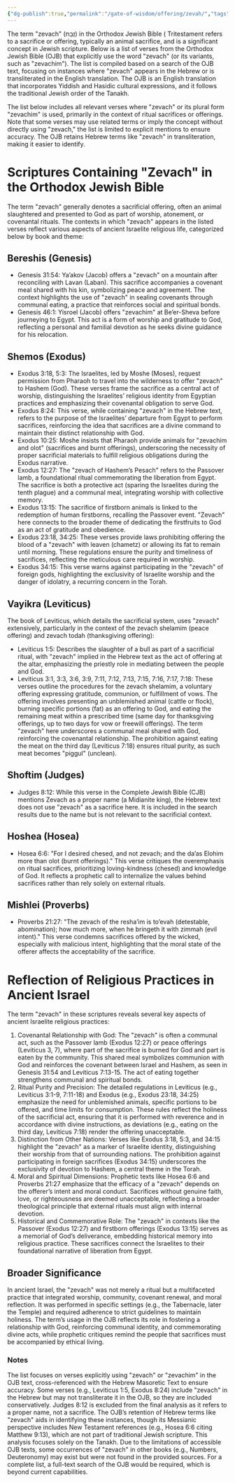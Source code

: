 ```yaml
---
{"dg-publish":true,"permalink":"/gate-of-wisdom/offering/zevah/","tags":["#GateWisdom","#Offering","#Z"]}
---
```


The term "zevach" (זֶבַח) in the Orthodox Jewish Bible ( Tritestament refers to a sacrifice or offering, typically an animal sacrifice, and is a significant concept in Jewish scripture. Below is a list of verses from the Orthodox Jewish Bible (OJB) that explicitly use the word "zevach" (or its variants, such as "zevachim"). The list is compiled based on a search of the OJB text, focusing on instances where "zevach" appears in the Hebrew or is transliterated in the English translation. The OJB is an English translation that incorporates Yiddish and Hasidic cultural expressions, and it follows the traditional Jewish order of the Tanakh.

The list below includes all relevant verses where "zevach" or its plural form "zevachim" is used, primarily in the context of ritual sacrifices or offerings. Note that some verses may use related terms or imply the concept without directly using "zevach," the list is limited to explicit mentions to ensure accuracy. The OJB retains Hebrew terms like "zevach" in transliteration, making it easier to identify.

# Scriptures Containing "Zevach" in the Orthodox Jewish Bible

The term "zevach" generally denotes a sacrificial offering, often an animal slaughtered and presented to God as part of worship, atonement, or covenantal rituals. The contexts in which "zevach" appears in the listed verses reflect various aspects of ancient Israelite religious life, categorized below by book and theme:

## Bereshis (Genesis)

- Genesis 31:54: Ya’akov (Jacob) offers a "zevach" on a mountain after reconciling with Lavan (Laban). This sacrifice accompanies a covenant meal shared with his kin, symbolizing peace and agreement. The context highlights the use of "zevach" in sealing covenants through communal eating, a practice that reinforces social and spiritual bonds.
- Genesis 46:1: Yisroel (Jacob) offers "zevachim" at Be’er-Sheva before journeying to Egypt. This act is a form of worship and gratitude to God, reflecting a personal and familial devotion as he seeks divine guidance for his relocation.


## Shemos (Exodus)

- Exodus 3:18, 5:3: The Israelites, led by Moshe (Moses), request permission from Pharaoh to travel into the wilderness to offer "zevach" to Hashem (God). These verses frame the sacrifice as a central act of worship, distinguishing the Israelites’ religious identity from Egyptian practices and emphasizing their covenantal obligation to serve God.
- Exodus 8:24: This verse, while containing "zevach" in the Hebrew text, refers to the purpose of the Israelites’ departure from Egypt to perform sacrifices, reinforcing the idea that sacrifices are a divine command to maintain their distinct relationship with God.
- Exodus 10:25: Moshe insists that Pharaoh provide animals for "zevachim and olot" (sacrifices and burnt offerings), underscoring the necessity of proper sacrificial materials to fulfill religious obligations during the Exodus narrative.
- Exodus 12:27: The "zevach of Hashem’s Pesach" refers to the Passover lamb, a foundational ritual commemorating the liberation from Egypt. The sacrifice is both a protective act (sparing the Israelites during the tenth plague) and a communal meal, integrating worship with collective memory.
- Exodus 13:15: The sacrifice of firstborn animals is linked to the redemption of human firstborns, recalling the Passover event. "Zevach" here connects to the broader theme of dedicating the firstfruits to God as an act of gratitude and obedience.
- Exodus 23:18, 34:25: These verses provide laws prohibiting offering the blood of a "zevach" with leaven (chametz) or allowing its fat to remain until morning. These regulations ensure the purity and timeliness of sacrifices, reflecting the meticulous care required in worship.
- Exodus 34:15: This verse warns against participating in the "zevach" of foreign gods, highlighting the exclusivity of Israelite worship and the danger of idolatry, a recurring concern in the Torah.

## Vayikra (Leviticus)

The book of Leviticus, which details the sacrificial system, uses "zevach" extensively, particularly in the context of the zevach shelamim (peace offering) and zevach todah (thanksgiving offering):

- Leviticus 1:5: Describes the slaughter of a bull as part of a sacrificial ritual, with "zevach" implied in the Hebrew text as the act of offering at the altar, emphasizing the priestly role in mediating between the people and God.
- Leviticus 3:1, 3:3, 3:6, 3:9, 7:11, 7:12, 7:13, 7:15, 7:16, 7:17, 7:18: These verses outline the procedures for the zevach shelamim, a voluntary offering expressing gratitude, communion, or fulfillment of vows. The offering involves presenting an unblemished animal (cattle or flock), burning specific portions (fat) as an offering to God, and eating the remaining meat within a prescribed time (same day for thanksgiving offerings, up to two days for vow or freewill offerings). The term "zevach" here underscores a communal meal shared with God, reinforcing the covenantal relationship. The prohibition against eating the meat on the third day (Leviticus 7:18) ensures ritual purity, as such meat becomes "piggul" (unclean).


## Shoftim (Judges)

- Judges 8:12: While this verse in the Complete Jewish Bible (CJB) mentions Zevach as a proper name (a Midianite king), the Hebrew text does not use "zevach" as a sacrifice here. It is included in the search results due to the name but is not relevant to the sacrificial context.


## Hoshea (Hosea)

- Hosea 6:6: "For I desired chesed, and not zevach; and the da’as Elohim more than olot (burnt offerings)." This verse critiques the overemphasis on ritual sacrifices, prioritizing loving-kindness (chesed) and knowledge of God. It reflects a prophetic call to internalize the values behind sacrifices rather than rely solely on external rituals.


## Mishlei (Proverbs)

- Proverbs 21:27: "The zevach of the resha’im is to’evah (detestable, abomination); how much more, when he bringeth it with zimmah (evil intent)." This verse condemns sacrifices offered by the wicked, especially with malicious intent, highlighting that the moral state of the offerer affects the acceptability of the sacrifice.


# Reflection of Religious Practices in Ancient Israel

The term "zevach" in these scriptures reveals several key aspects of ancient Israelite religious practices:

1. Covenantal Relationship with God: The "zevach" is often a communal act, such as the Passover lamb (Exodus 12:27) or peace offerings (Leviticus 3, 7), where part of the sacrifice is burned for God and part is eaten by the community. This shared meal symbolizes communion with God and reinforces the covenant between Israel and Hashem, as seen in Genesis 31:54 and Leviticus 7:13-15. The act of eating together strengthens communal and spiritual bonds.
2. Ritual Purity and Precision: The detailed regulations in Leviticus (e.g., Leviticus 3:1-9, 7:11-18) and Exodus (e.g., Exodus 23:18, 34:25) emphasize the need for unblemished animals, specific portions to be offered, and time limits for consumption. These rules reflect the holiness of the sacrificial act, ensuring that it is performed with reverence and in accordance with divine instructions, as deviations (e.g., eating on the third day, Leviticus 7:18) render the offering unacceptable.
3. Distinction from Other Nations: Verses like Exodus 3:18, 5:3, and 34:15 highlight the "zevach" as a marker of Israelite identity, distinguishing their worship from that of surrounding nations. The prohibition against participating in foreign sacrifices (Exodus 34:15) underscores the exclusivity of devotion to Hashem, a central theme in the Torah.
4. Moral and Spiritual Dimensions: Prophetic texts like Hosea 6:6 and Proverbs 21:27 emphasize that the efficacy of a "zevach" depends on the offerer’s intent and moral conduct. Sacrifices without genuine faith, love, or righteousness are deemed unacceptable, reflecting a broader theological principle that external rituals must align with internal devotion.
5. Historical and Commemorative Role: The "zevach" in contexts like the Passover (Exodus 12:27) and firstborn offerings (Exodus 13:15) serves as a memorial of God’s deliverance, embedding historical memory into religious practice. These sacrifices connect the Israelites to their foundational narrative of liberation from Egypt.


## Broader Significance

In ancient Israel, the "zevach" was not merely a ritual but a multifaceted practice that integrated worship, community, covenant renewal, and moral reflection. It was performed in specific settings (e.g., the Tabernacle, later the Temple) and required adherence to strict guidelines to maintain holiness. The term’s usage in the OJB reflects its role in fostering a relationship with God, reinforcing communal identity, and commemorating divine acts, while prophetic critiques remind the people that sacrifices must be accompanied by ethical living.

### Notes

The list focuses on verses explicitly using "zevach" or "zevachim" in the OJB text, cross-referenced with the Hebrew Masoretic Text to ensure accuracy. Some verses (e.g., Leviticus 1:5, Exodus 8:24) include "zevach" in the Hebrew but may not transliterate it in the OJB, so they are included conservatively.
Judges 8:12 is excluded from the final analysis as it refers to a proper name, not a sacrifice.
The OJB’s retention of Hebrew terms like "zevach" aids in identifying these instances, though its Messianic perspective includes New Testament references (e.g., Hosea 6:6 citing Matthew 9:13), which are not part of traditional Jewish scripture. This analysis focuses solely on the Tanakh.
Due to the limitations of accessible OJB texts, some occurrences of "zevach" in other books (e.g., Numbers, Deuteronomy) may exist but were not found in the provided sources. For a complete list, a full-text search of the OJB would be required, which is beyond current capabilities.